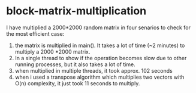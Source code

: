 # block-matrix-multiplication

I have multiplied a 2000*2000 random matrix in four senarios to check for the most efficient case:

1. the matrix is multiplied in main(). It takes a lot of time (~2 minutes) to multiply a 2000 *2000 matrix.
2. In a single thread to show if the operation becomes slow due to other running processes, but it also takes a lot of time.
3. when multiplied in multiple threads, it took approx. 102 seconds
4. when i used a transpose algorithm which multiplies two vectors with O(n) complexity, it just took 11 seconds to multiply.
